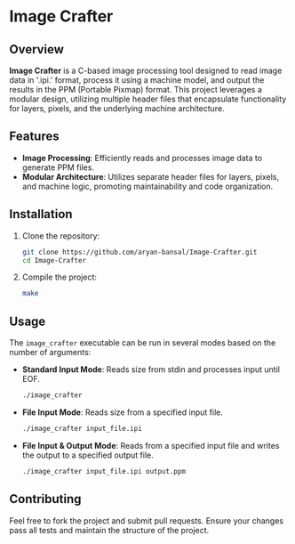 # Image Crafter

## Overview

**Image Crafter** is a C-based image processing tool designed to read image data in '.ipi.' format, process it using a machine model, and output the results in the PPM (Portable Pixmap) format. This project leverages a modular design, utilizing multiple header files that encapsulate functionality for layers, pixels, and the underlying machine architecture.


## Features

- **Image Processing**: Efficiently reads and processes image data to generate PPM files.
- **Modular Architecture**: Utilizes separate header files for layers, pixels, and machine logic, promoting maintainability and code organization.


## Installation

1. Clone the repository:

   ```bash
   git clone https://github.com/aryan-bansal/Image-Crafter.git
   cd Image-Crafter
   ```

2. Compile the project:

   ```bash
   make
   ```

## Usage

The `image_crafter` executable can be run in several modes based on the number of arguments:

- **Standard Input Mode**: Reads size from stdin and processes input until EOF.

  ```bash
  ./image_crafter
  ```

- **File Input Mode**: Reads size from a specified input file.

  ```bash
  ./image_crafter input_file.ipi
  ```

- **File Input & Output Mode**: Reads from a specified input file and writes the output to a specified output file.

  ```bash
  ./image_crafter input_file.ipi output.ppm
  ```


## Contributing

Feel free to fork the project and submit pull requests. Ensure your changes pass all tests and maintain the structure of the project.
